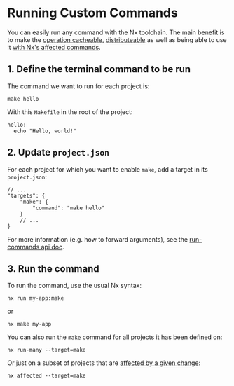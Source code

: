 # Running Custom Commands

You can easily run any command with the Nx toolchain. The main benefit is to make the [operation cacheable](/concepts/how-caching-works), [distributeable](/core-features/distribute-task-execution) as well as being able to use it [with Nx's affected commands](/concepts/affected).

## 1. Define the terminal command to be run

The command we want to run for each project is:

```shell
make hello
```

With this `Makefile` in the root of the project:

```shell
hello:
  echo "Hello, world!"
```

## 2. Update `project.json`

For each project for which you want to enable `make`, add a target in its `project.json`:

```jsonc {% fileName="project.json" %}
// ...
"targets": {
    "make": {
        "command": "make hello"
    }
    // ...
}
```

For more information (e.g. how to forward arguments), see the [run-commands api doc](/packages/nx/executors/run-commands).

## 3. Run the command

To run the command, use the usual Nx syntax:

```shell
nx run my-app:make
```

or

```shell
nx make my-app
```

You can also run the `make` command for all projects it has been defined on:

```shell
nx run-many --target=make
```

Or just on a subset of projects that are [affected by a given change](/concepts/affected):

```shell
nx affected --target=make
```
